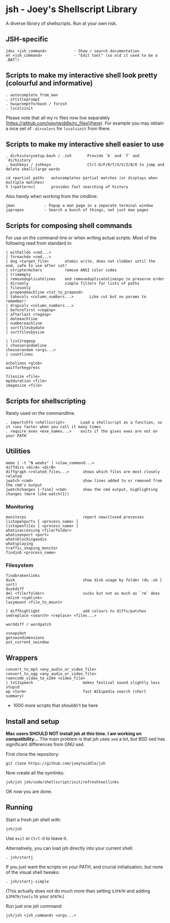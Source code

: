 # jsh - Joey's Shellscript Library

A diverse library of shellscripts.  Run at your own risk.

## JSH-specific

    jdoc <jsh_command>            - Show / search documentation
    et <jsh_command>              - "Edit tool" (so old it used to be a .BAT!)

## Scripts to make my interactive shell look pretty (colourful and informative)

    . autocomplete_from_man
    . xttitleprompt
    . hwipromptforbash / forzsh
    . lscolsinit

Please note that all my rc files now live separately [https://github.com/joeytwiddle/rc_files](here).  For example you may obtain a nice set of `.dircolors` for `lscolsinit` from there.

## Scripts to make my interactive shell easier to use

    . dirhistorysetup.bash / .zsh       Provide `b` and `f` and `dirhistory`
    . bashkeys / zshkeys                Ctrl-D/F/R/T/X/V/Z/B/O to jump and delete small/large words

    cd <partial_path>   autocompletes partial matches (or displays when multiple matches)
    h [<pattern>]       provides fast searching of history

Also handy when working from the cmdline:

    jman             - Popup a man page in a separate terminal window
    japropos         - Search a bunch of things, not just man pages

## Scripts for composing shell commands

For use on the command-line or when writing actual scripts.  Most of the following read from standard in:

    | withalldo <cmd...>
    | foreachdo <cmd...>
    | dog <target_file>       atomic write, does not clobber until the end, safe to use after cat!
    | striptermchars          remove ANSI color codes
    | trimempty
    | removeduplicatelines    and removeduplicatelinespo to preserve order
    | dirsonly                simple filters for lists of paths
    | filesonly
    | prependeachline <txt_to_prepend>
    | takecols <column_numbers...>       Like cut but no params to remember!
    | dropcols <column_numbers...>
    | beforefirst <regexp>
    | afterlast <regexp>
    | dateeachline
    | numbereachline
    | sortfilesbydate
    | sortfilesbysize

    | list2regexp
    | chooserandomline
    chooserandom <args...>
    | countlines

    echolines <glob>
    waitforkeypress

    filesize <file>
    mp3duration <file>
    imagesize <file>

## Scripts for shellscripting

Rarely used on the commandline.

    . importshfn <shellscript>       Load a shellscript as a function, so it runs faster when you call it many times
    . require_exes <exe_names...>    exits if the gives exes are not on your PATH

## Utilities

    memo [ -t "N weeks" ] <slow_command...>
    diffdirs <dirA> <dirB>
    diffgraph <related_files...>      shows which files are most closely related
    jwatch <cmd>                      show lines added to or removed from the cmd's output
    jwatchchanges [-fine] <cmd>       show the cmd output, highlighting changes (more like watch(1))

### Monitoring

    monitorps                         report new/closed processes
    listopenports [ <process_name> ]
    listopenfiles [ <process_name> ]
    whatisaccessing <file/folder>
    whatisonport <port>
    whatsblockingaudio
    whatsplaying
    traffic_shaping_monitor
    findjob <process_name>

### Filesystem

    findbrokenlinks
    dusk                              show disk usage by folder (du -sk | sort)
    duskdiff
    del <file/folder>                 sucks but not as much as `rm` does
    rmlink <symlink>
    lazymount <file_to_mount>

    | diffhighlight                   add colours to diffs/patches
    sedreplace <search> <replace> <files...>

    worddiff / wordpatch

    xsnapshot
    getxwindimensions
    put_current_xwindow

## Wrappers

    convert_to_mp3 <any_audio_or_video_file>
    convert_to_ogg <any_audio_or_video_file>
    reencode_video_to_x264 <video_file>
    | txt2speech                      makes festival sound slightly less stupid
    wp <term>                         fast Wikipedia search (short summary)

- 1000 more scripts that shouldn't be here

## Install and setup

**Mac users SHOULD NOT install jsh at this time.  I am working on compatibility...**  The main problem is that jsh uses `sed` a lot, but BSD sed has significant differences from GNU sed.

First clone the repository:

    git clone https://github.com/joeytwiddle/jsh

Now create all the symlinks:

    jsh/jsh jsh/code/shellscript/init/refreshtoollinks

OK now you are done.

## Running

Start a fresh jsh shell with:

    jsh/jsh

Use `exit` or `Ctrl-D` to leave it.

Alternatively, you can load jsh directly into your current shell:

    . jsh/startj

If you just want the scripts on your PATH, and crucial initialisation, but none of the visual shell tweaks:

    . jsh/startj-simple

(This actually does not do much more than setting `$JPATH` and adding `$JPATH/tools` to your `$PATH`.)

Run just one jsh command:

    jsh/jsh <jsh_command> <args...>

